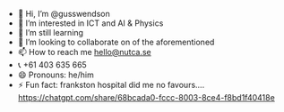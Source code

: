 - 👋 Hi, I’m @gusswendson
- 👀 I’m interested in ICT and AI & Physics
- 🌱 I’m still learning
- 💞️ I’m looking to collaborate on of the aforementioned
- 📫 How to reach me hello@nutca.se
- 📞 +61 403 635 665
- 😄 Pronouns: he/him
- ⚡ Fun fact: frankston hospital did me no favours.... https://chatgpt.com/share/68bcada0-fccc-8003-8ce4-f8bd1f40418e

<!---
gusswendson/gusswendson is a ✨ special ✨ repository because its `README.md` (this file) appears on your GitHub profile.
You can click the Preview link to take a look at your changes.
--->
